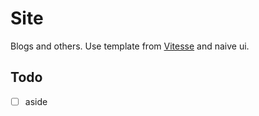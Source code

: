 # Site

Blogs and others. Use template from [Vitesse](https://github.com/antfu/vitesse) and naive ui.

## Todo

- [ ] aside
